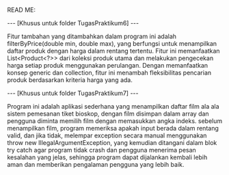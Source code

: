 READ ME: 

--- [Khusus untuk folder TugasPraktikum6] ---

Fitur tambahan yang ditambahkan dalam program ini adalah filterByPrice(double min, double max), yang berfungsi untuk menampilkan daftar produk dengan harga dalam rentang tertentu. Fitur ini memanfaatkan List<Product<?>> dari koleksi produk utama dan melakukan pengecekan harga setiap produk menggunakan perulangan. Dengan memanfaatkan konsep generic dan collection, fitur ini menambah fleksibilitas pencarian produk berdasarkan kriteria harga yang ada.

--- [Khusus untuk folder TugasPraktikum7] ---

Program ini adalah aplikasi sederhana yang menampilkan daftar film ala ala sistem pemesanan tiket bioskop, dengan film disimpan dalam array dan pengguna diminta memilih film dengan memasukkan angka indeks. sebelum menampilkan film, program memeriksa apakah input berada dalam rentang valid, dan jika tidak, melempar exception secara manual menggunakan throw new IllegalArgumentException, yang kemudian ditangani dalam blok try catch agar program tidak crash dan pengguna menerima pesan kesalahan yang jelas, sehingga program dapat dijalankan kembali lebih aman dan memberikan pengalaman pengguna yang lebih baik.

